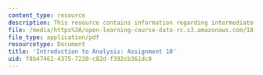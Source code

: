 ```yaml
---
content_type: resource
description: This resource contains information regarding intermediate-value theorem.
file: /media/https%3A/open-learning-course-data-rc.s3.amazonaws.com/18-100a-introduction-to-analysis-fall-2012/f8b4746243757230c82df392cb361dc0_MIT18_100AF12_Assign_10.pdf
file_type: application/pdf
resourcetype: Document
title: 'Introduction to Analysis: Assignment 10'
uid: f8b47462-4375-7230-c82d-f392cb361dc0
---
```

